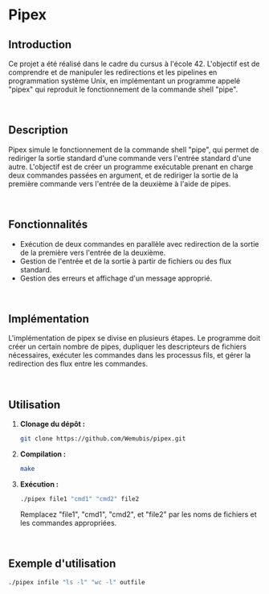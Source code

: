# Pipex

## Introduction

Ce projet a été réalisé dans le cadre du cursus à l'école 42. L'objectif est de comprendre et de manipuler les redirections et les pipelines en programmation système Unix, en implémentant un programme appelé "pipex" qui reproduit le fonctionnement de la commande shell "pipe".

<br>

## Description

Pipex simule le fonctionnement de la commande shell "pipe", qui permet de rediriger la sortie standard d'une commande vers l'entrée standard d'une autre. L'objectif est de créer un programme exécutable prenant en charge deux commandes passées en argument, et de rediriger la sortie de la première commande vers l'entrée de la deuxième à l'aide de pipes.

<br>

## Fonctionnalités

- Exécution de deux commandes en parallèle avec redirection de la sortie de la première vers l'entrée de la deuxième.
- Gestion de l'entrée et de la sortie à partir de fichiers ou des flux standard.
- Gestion des erreurs et affichage d'un message approprié.

<br>

## Implémentation

L'implémentation de pipex se divise en plusieurs étapes. Le programme doit créer un certain nombre de pipes, dupliquer les descripteurs de fichiers nécessaires, exécuter les commandes dans les processus fils, et gérer la redirection des flux entre les commandes.

<br>

## Utilisation

1. **Clonage du dépôt :**

    ```bash
    git clone https://github.com/Wemubis/pipex.git
    ```

2. **Compilation :**

    ```bash
    make
    ```

3. **Exécution :**

    ```bash
    ./pipex file1 "cmd1" "cmd2" file2
    ```

    Remplacez "file1", "cmd1", "cmd2", et "file2" par les noms de fichiers et les commandes appropriées.

<br>

## Exemple d'utilisation

```bash
./pipex infile "ls -l" "wc -l" outfile
